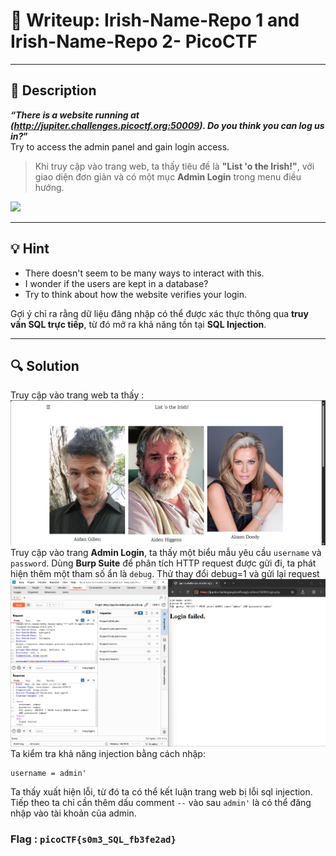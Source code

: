 # 🧠 Writeup: Irish-Name-Repo 1 and Irish-Name-Repo 2- PicoCTF

---

## 📌 **Description**

**_“There is a website running at (http://jupiter.challenges.picoctf.org:50009). Do you think you can log us in?_”**  
Try to access the admin panel and gain login access.

> Khi truy cập vào trang web, ta thấy tiêu đề là **"List 'o the Irish!"**, với giao diện đơn giản và có một mục **Admin Login** trong menu điều hướng.

![](../img/irish-name-repo-1-home.png)

---

## 💡 **Hint**

- There doesn't seem to be many ways to interact with this.
- I wonder if the users are kept in a database?
- Try to think about how the website verifies your login.

Gợi ý chỉ ra rằng dữ liệu đăng nhập có thể được xác thực thông qua **truy vấn SQL trực tiếp**, từ đó mở ra khả năng tồn tại **SQL Injection**.

---

## 🔍 **Solution**
Truy cập vào trang web ta thấy :
![](../img/Irish-Name-Repo-1-menu.png)
Truy cập vào trang **Admin Login**, ta thấy một biểu mẫu yêu cầu `username` và `password`. Dùng **Burp Suite** để phân tích HTTP request được gửi đi, ta phát hiện thêm một tham số ẩn là `debug`.
Thử thay đổi debug=1 và gửi lại request
![](../img/Irish-Name-Repo-1-test.png)
Ta kiểm tra khả năng injection bằng cách nhập:
```
username = admin'
```
Ta thấy xuất hiện lỗi, từ đó ta có thể kết luận trang web bị lỗi sql injection.
Tiếp theo ta chỉ cần thêm dấu comment `` -- `` vào sau `` admin' `` là có thể đăng nhập vào tài khoản của admin.
### Flag : `` picoCTF{s0m3_SQL_fb3fe2ad} `` 
